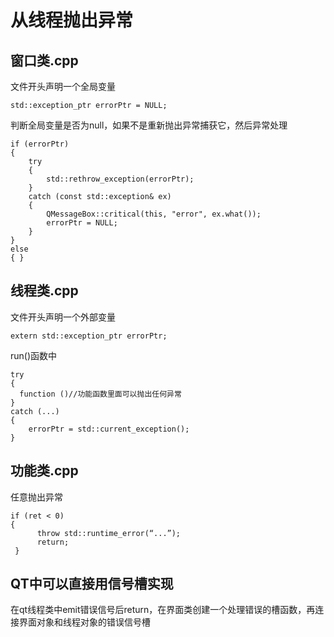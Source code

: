 # 从线程抛出异常

## 窗口类.cpp

文件开头声明一个全局变量

```
std::exception_ptr errorPtr = NULL;
```

判断全局变量是否为null，如果不是重新抛出异常捕获它，然后异常处理

```
if (errorPtr)
{
    try
    {
        std::rethrow_exception(errorPtr);
    }
    catch (const std::exception& ex)
    {
        QMessageBox::critical(this, "error", ex.what());
        errorPtr = NULL;
    }
}
else
{ }
```

## 线程类.cpp

文件开头声明一个外部变量

```
extern std::exception_ptr errorPtr;
```

run()函数中

```
try
{
  function ()//功能函数里面可以抛出任何异常
}
catch (...)
{
    errorPtr = std::current_exception();        
}
```

## 功能类.cpp

任意抛出异常

```
if (ret < 0)
{
      throw std::runtime_error(“...”);
      return;
 }
```

## QT中可以直接用信号槽实现

在qt线程类中emit错误信号后return，在界面类创建一个处理错误的槽函数，再连接界面对象和线程对象的错误信号槽
